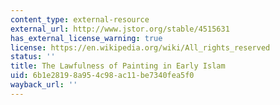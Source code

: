 ```yaml
---
content_type: external-resource
external_url: http://www.jstor.org/stable/4515631
has_external_license_warning: true
license: https://en.wikipedia.org/wiki/All_rights_reserved
status: ''
title: The Lawfulness of Painting in Early Islam
uid: 6b1e2819-8a95-4c98-ac11-be7340fea5f0
wayback_url: ''
---
```

